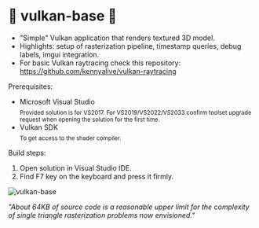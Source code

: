 # 🌋 vulkan-base 🖖

* "Simple" Vulkan application that renders textured 3D model.
* Highlights: setup of rasterization pipeline, timestamp queries, debug labels, imgui integration.
* For basic Vulkan raytracing check this repository: https://github.com/kennyalive/vulkan-raytracing

Prerequisites:
* Microsoft Visual Studio  
<sub> Provided solution is for VS2017. For VS2019/VS2022/VS2033 confirm toolset upgrade request when opening the solution for the first time.</sub>
* Vulkan SDK  
<sub>To get access to the shader compiler.</sub>

Build steps: 

1. Open solution in Visual Studio IDE.
2. Find F7 key on the keyboard and press it firmly.

![vulkan-base](https://user-images.githubusercontent.com/4964024/64047691-c812e280-cb6f-11e9-8f26-76c4ee8860cd.png)

_"About 64KB of source code is a reasonable upper limit for the complexity of single triangle rasterization problems now envisioned."_
